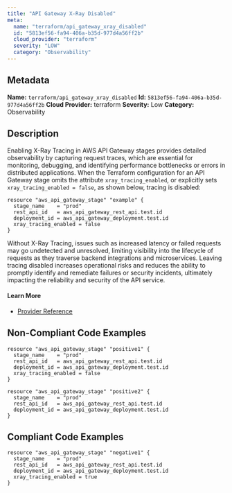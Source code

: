 ```yaml
---
title: "API Gateway X-Ray Disabled"
meta:
  name: "terraform/api_gateway_xray_disabled"
  id: "5813ef56-fa94-406a-b35d-977d4a56ff2b"
  cloud_provider: "terraform"
  severity: "LOW"
  category: "Observability"
---
```

## Metadata
**Name:** `terraform/api_gateway_xray_disabled`
**Id:** `5813ef56-fa94-406a-b35d-977d4a56ff2b`
**Cloud Provider:** terraform
**Severity:** Low
**Category:** Observability
## Description
Enabling X-Ray Tracing in AWS API Gateway stages provides detailed observability by capturing request traces, which are essential for monitoring, debugging, and identifying performance bottlenecks or errors in distributed applications. When the Terraform configuration for an API Gateway stage omits the attribute `xray_tracing_enabled`, or explicitly sets `xray_tracing_enabled = false`, as shown below, tracing is disabled:

```
resource "aws_api_gateway_stage" "example" {
  stage_name    = "prod"
  rest_api_id   = aws_api_gateway_rest_api.test.id
  deployment_id = aws_api_gateway_deployment.test.id
  xray_tracing_enabled = false
}
```

Without X-Ray Tracing, issues such as increased latency or failed requests may go undetected and unresolved, limiting visibility into the lifecycle of requests as they traverse backend integrations and microservices. Leaving tracing disabled increases operational risks and reduces the ability to promptly identify and remediate failures or security incidents, ultimately impacting the reliability and security of the API service.

#### Learn More

 - [Provider Reference](https://registry.terraform.io/providers/hashicorp/aws/latest/docs/resources/api_gateway_stage#xray_tracing_enabled)

## Non-Compliant Code Examples
```aws
resource "aws_api_gateway_stage" "positive1" {
  stage_name    = "prod"
  rest_api_id   = aws_api_gateway_rest_api.test.id
  deployment_id = aws_api_gateway_deployment.test.id
  xray_tracing_enabled = false
}

resource "aws_api_gateway_stage" "positive2" {
  stage_name    = "prod"
  rest_api_id   = aws_api_gateway_rest_api.test.id
  deployment_id = aws_api_gateway_deployment.test.id
}
```

## Compliant Code Examples
```aws
resource "aws_api_gateway_stage" "negative1" {
  stage_name    = "prod"
  rest_api_id   = aws_api_gateway_rest_api.test.id
  deployment_id = aws_api_gateway_deployment.test.id
  xray_tracing_enabled = true
}
```